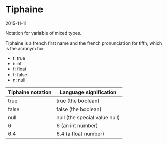 Tiphaine
============
2015-11-11




Notation for variable of mixed types.


Tiphaine is a french first name and the french pronunciation for tiffn, which is the acronym for:

- t: true
- i: int
- f: float
- f: false
- n: null 



Tiphaine notation       |        Language signification
------------------      |   ------------------------
true                    |   true  (the boolean)
false                    |   false  (the boolean)
null                    |   null  (the special value null)
6                    |   6  (an int number)
6.4                    |   6.4  (a float number)




